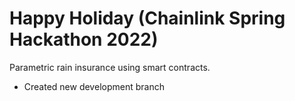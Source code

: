 # Happy Holiday (Chainlink Spring Hackathon 2022)

Parametric rain insurance using smart contracts.

- Created new development branch
